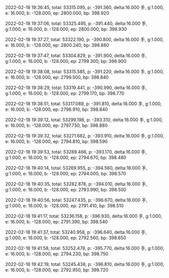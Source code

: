 2022-02-18 19:36:45, total: 53315.095, p: -391.360, delta:16.000 手, g:1.000, e: 16.000, b: -128.000, ep: 2800.000, bp: 398.920

2022-02-18 19:37:06, total: 53325.495, p: -391.440, delta:16.000 手, g:1.000, e: 16.000, b: -128.000, ep: 2800.000, bp: 398.930

2022-02-18 19:37:27, total: 53322.190, p: -390.800, delta:16.000 手, g:1.000, e: 16.000, b: -128.000, ep: 2800.240, bp: 398.880

2022-02-18 19:37:47, total: 53304.829, p: -391.900, delta:16.000 手, g:1.000, e: 16.000, b: -128.000, ep: 2799.300, bp: 398.900

2022-02-18 19:38:08, total: 53315.585, p: -391.220, delta:16.000 手, g:1.000, e: 16.000, b: -128.000, ep: 2799.500, bp: 398.840

2022-02-18 19:38:29, total: 53319.441, p: -390.990, delta:16.000 手, g:1.000, e: 16.000, b: -128.000, ep: 2799.170, bp: 398.770

2022-02-18 19:38:51, total: 53317.089, p: -391.810, delta:16.000 手, g:1.000, e: 16.000, b: -128.000, ep: 2798.910, bp: 398.840

2022-02-18 19:39:12, total: 53299.198, p: -393.310, delta:16.000 手, g:1.000, e: 16.000, b: -128.000, ep: 2797.730, bp: 398.880

2022-02-18 19:39:32, total: 53271.682, p: -393.910, delta:16.000 手, g:1.000, e: 16.000, b: -128.000, ep: 2794.810, bp: 398.590

2022-02-18 19:39:53, total: 53289.466, p: -393.170, delta:16.000 手, g:1.000, e: 16.000, b: -128.000, ep: 2794.670, bp: 398.480

2022-02-18 19:40:14, total: 53269.955, p: -394.560, delta:16.000 手, g:1.000, e: 16.000, b: -128.000, ep: 2794.000, bp: 398.570

2022-02-18 19:40:35, total: 53282.878, p: -394.010, delta:16.000 手, g:1.000, e: 16.000, b: -128.000, ep: 2793.990, bp: 398.500

2022-02-18 19:40:56, total: 53247.435, p: -396.670, delta:16.000 手, g:1.000, e: 16.000, b: -128.000, ep: 2791.410, bp: 398.510

2022-02-18 19:41:17, total: 53236.158, p: -396.930, delta:16.000 手, g:1.000, e: 16.000, b: -128.000, ep: 2791.390, bp: 398.540

2022-02-18 19:41:37, total: 53240.958, p: -396.640, delta:16.000 手, g:1.000, e: 16.000, b: -128.000, ep: 2792.560, bp: 398.650

2022-02-18 19:41:58, total: 53252.478, p: -395.770, delta:16.000 手, g:1.000, e: 16.000, b: -128.000, ep: 2794.230, bp: 398.750

2022-02-18 19:42:19, total: 53245.438, p: -396.810, delta:16.000 手, g:1.000, e: 16.000, b: -128.000, ep: 2792.950, bp: 398.720